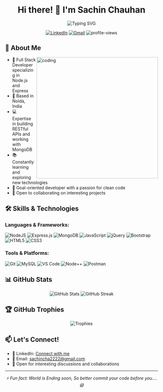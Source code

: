 # <div align="center">Hi there! 👋 I'm Sachin Chauhan</div>
<div align="center">
  <img src="https://readme-typing-svg.herokuapp.com?font=Fira+Code&weight=500&size=25&pause=1000&color=3F97F7&center=true&vCenter=true&width=600&lines=Full+Stack+Developer;Node.js+%7C+Express+%7C+MongoDB;Always+learning+new+things!" alt="Typing SVG" />
</div>

<p align="center">
  <a href="https://www.linkedin.com/in/sachin-chauhan/"><img src="https://img.shields.io/badge/LinkedIn-0077B5?style=for-the-badge&logo=linkedin&logoColor=white" alt="LinkedIn"></a>
  <a href="mailto:sachincha2222@gmail.com"><img src="https://img.shields.io/badge/Gmail-D14836?style=for-the-badge&logo=gmail&logoColor=white" alt="Gmail"></a>
  <img src="https://komarev.com/ghpvc/?username=sachinchauhan29&label=Profile%20views&color=0e75b6&style=flat" alt="profile-views">
</p>

## 💫 About Me
<img align="right" alt="coding" width="400" src="https://user-images.githubusercontent.com/56001279/169039511-a3887a25-f6aa-449c-a269-82372aaa8618.gif"/>

- 🌟 Full Stack Developer specializing in Node.js and Express
- 🏢 Based in Noida, India
- 💻 Expertise in building RESTful APIs and working with MongoDB
- 📚 Constantly learning and exploring new technologies
- 🎯 Goal-oriented developer with a passion for clean code
- 🤝 Open to collaborating on interesting projects

## 🛠️ Skills & Technologies

### Languages & Frameworks:
![NodeJS](https://img.shields.io/badge/Node.js-339933?style=for-the-badge&logo=nodedotjs&logoColor=white)
![Express.js](https://img.shields.io/badge/Express.js-000000?style=for-the-badge&logo=express&logoColor=white)
![MongoDB](https://img.shields.io/badge/MongoDB-4EA94B?style=for-the-badge&logo=mongodb&logoColor=white)
![JavaScript](https://img.shields.io/badge/JavaScript-F7DF1E?style=for-the-badge&logo=javascript&logoColor=black)
![jQuery](https://img.shields.io/badge/jQuery-0769AD?style=for-the-badge&logo=jquery&logoColor=white)
![Bootstrap](https://img.shields.io/badge/Bootstrap-563D7C?style=for-the-badge&logo=bootstrap&logoColor=white)
![HTML5](https://img.shields.io/badge/HTML5-E34F26?style=for-the-badge&logo=html5&logoColor=white)
![CSS3](https://img.shields.io/badge/CSS3-1572B6?style=for-the-badge&logo=css3&logoColor=white)

### Tools & Platforms:
![Git](https://img.shields.io/badge/Git-F05032?style=for-the-badge&logo=git&logoColor=white)
![MySQL](https://img.shields.io/badge/MySQL-00000F?style=for-the-badge&logo=mysql&logoColor=white)
![VS Code](https://img.shields.io/badge/VS_Code-0078D4?style=for-the-badge&logo=visual%20studio%20code&logoColor=white)
![Node++](https://img.shields.io/badge/Node++-68A063?style=for-the-badge&logo=node.js&logoColor=white)
![Postman](https://img.shields.io/badge/Postman-FF6C37?style=for-the-badge&logo=postman&logoColor=white)

## 📊 GitHub Stats

<div align="center">
  <img src="https://github-readme-stats.vercel.app/api?username=sachinchauhan29&show_icons=true&theme=radical" alt="GitHub Stats" />
  <img src="https://github-readme-streak-stats.herokuapp.com/?user=sachinchauhan29&theme=radical" alt="GitHub Streak" />
</div>

## 🏆 GitHub Trophies
<div align="center">
  <img src="https://github-profile-trophy.vercel.app/?username=sachinchauhan29&theme=radical&row=1&column=6" alt="Trophies" />
</div>

## 📫 Let's Connect!
- 💼 LinkedIn: [Connect with me](https://www.linkedin.com/in/sachin-chauhan-927415222/)
- 📧 Email: sachincha2222@gmail.com
- 💬 Open for interesting discussions and collaborations

---
<div align="center">
  <i>⚡ Fun fact: World is Ending soon, So better commit your code before you.... 😄</i>
</div>
